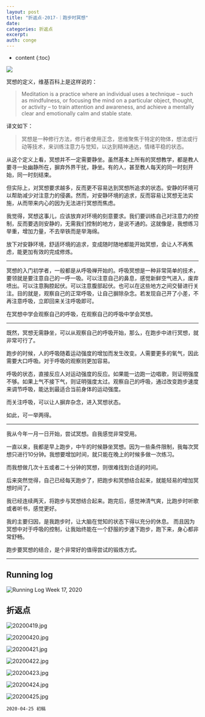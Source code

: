 ```yaml
---
layout: post
title: "折返点-2017-｜跑步时冥想"
date:
categories: 折返点
excerpt:
auth: conge
---
```

* content
{:toc}

![ ](/assets/images/折返点/118382-ef6fe529a8b3aff2.png)

冥想的定义，维基百科上是这样说的：

> Meditation is a practice where an individual uses a technique – such as mindfulness, or focusing the mind on a particular object, thought, or activity – to train attention and awareness, and achieve a mentally clear and emotionally calm and stable state.  

译文如下：
> 冥想是一种修行方法，修行者使用正念，思维聚焦于特定的物体，想法或行动等技术，来训练注意力与觉知，以达到精神通达，情绪平稳的状态。

从这个定义上看，冥想并不一定需要静坐。虽然基本上所有的冥想教学，都是教人要寻一处幽静所在，摒弃外界干扰，静坐。有的人，甚至教人每天的同一时刻开始，同一时刻结束。

但实际上，对冥想要求越多，反而更不容易达到冥想所追求的状态。安静的环境可以帮助减少对注意力的侵袭。然而，对安静环境的追求，反而容易让冥想无法实施，从而带来内心的因为无法进行冥想而焦虑。

我觉得，冥想这事儿，应该放弃对环境的刻意要求。我们要训练自己对注意力的控制，反而要选则安静的，无需我们控制的地方，是说不通的。这就像是，我想练习举重，增加力量，不去举铁而是举海绵。

放下对安静环境，舒适环境的追求，变成随时随地都能开始冥想，会让人不再焦虑，能更加有效的完成修炼。

----

冥想的入门初学者，一般都是从呼吸禅开始的。呼吸冥想是一种非常简单的技术，要领就是要注意自己的一呼一吸。可以注意自己的鼻息，感觉新鲜空气进入，废弃喷出。可以注意胸腔起伏。可以注意腹部起伏。也可以在这些地方之间交替进行关注。目的就是，观察自己的正常呼吸，让自己摒除杂念。若发现自己开了小差，不再注意呼吸，立即回来关注呼吸即可。

在冥想中学会观察自己的呼吸，在观察自己的呼吸中学会冥想。

----

既然，冥想无需静坐，可以从观察自己的呼吸开始，那么，在跑步中进行冥想，就非常可行了。

跑步的时候，人的呼吸随着运动强度的增加而发生改变。人需要更多的氧气，因此需要大口呼吸。对于呼吸的观察则更加容易。

呼吸的状态，直接反应人对运动强度的反应。如果能一边跑一边唱歌，则证明强度不够。如果上气不接下气，则证明强度太过。观察自己的呼吸，通过改变跑步速度来调节呼吸，能达到最适合当前身体的运动强度。

而关注呼吸，可以让人摒弃杂念，进入冥想状态。

如此，可一举两得。

----

我从今年一月一日开始，尝试冥想。自我感觉非常受用。

一直以来，我都是早上跑步，中午的时候静坐冥想。因为一些条件限制，我每次冥想只进行10分钟。我想要增加时间，就只能在晚上的时候多做一次练习。

而我想做几次十五或者二十分钟的冥想，则很难找到合适的时间。

后来突然觉得，自己已经每天跑步了，把跑步和冥想结合起来，就能轻易的增加冥想时间了。

我已经连续两天，将跑步与冥想结合起来。跑完后，感觉神清气爽，比跑步时听歌或者听书，感觉更好。

我的主要归因，是我跑步时，让大脑在觉知的状态下得以充分的休息。 而且因为冥想中对于呼吸的控制，让我始终能在一个舒服的步速下跑步，跑下来，身心都非常舒畅。

跑步要冥想的结合，是个非常好的值得尝试的锻炼方式。

-------

## Running log
![Running Log Week 17, 2020](/assets/images/折返点/118382-d682b65e54777d04.png)

## 折返点
![20200419.jpg](/assets/images/折返点/118382-d54b2b053ce6108e.jpg)

![20200420.jpg](/assets/images/折返点/118382-e6635e500f20e2dc.jpg)

![20200421.jpg](/assets/images/折返点/118382-980175d0e376b467.jpg)

![20200422.jpg](/assets/images/折返点/118382-b18303f88a8cc4e5.jpg)

![20200423.jpg](/assets/images/折返点/118382-1d09400ab473e309.jpg)

![20200424.jpg](/assets/images/折返点/118382-0f343f484e3fd8fd.jpg)

![20200425.jpg](/assets/images/折返点/118382-d8f56043d6bf22ee.jpg)


```
2020-04-25 初稿
```
